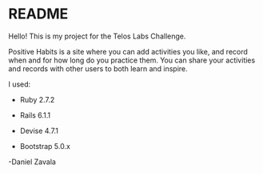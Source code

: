 # README

Hello! This is my project for the Telos Labs Challenge.

Positive Habits is a site where you can add activities you like, and record when and for how long do you practice them. You can share your activities and records with other users to both learn and inspire.

I used:

* Ruby 2.7.2

* Rails 6.1.1

* Devise 4.7.1

* Bootstrap 5.0.x


-Daniel Zavala
